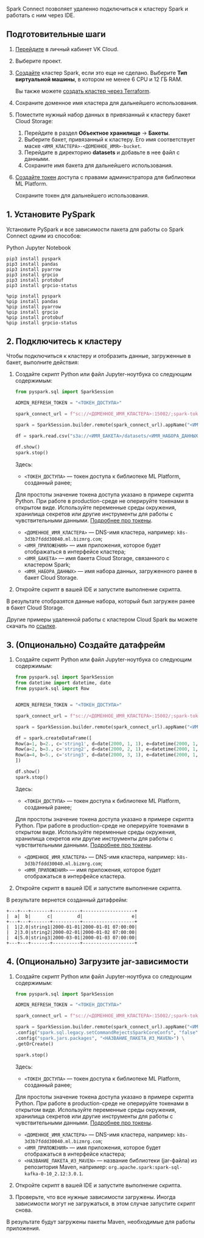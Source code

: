 Spark Connect позволяет удаленно подключиться к кластеру Spark и работать с ним через IDE.

## Подготовительные шаги

1. [Перейдите](https://msk.cloud.vk.com/app/) в личный кабинет VK Cloud.
1. Выберите проект.
1. [Создайте](../../service-management/create) кластер Spark, если это еще не сделано. Выберите **Тип виртуальной машины**, в котором не менее 6 CPU и 12 ГБ RAM.

    <info>

    Вы также можете [создать кластер через Terraform](/ru/tools-for-using-services/terraform/how-to-guides/spark/create).

    </info>

1. Сохраните доменное имя кластера для дальнейшего использования.
1. Поместите нужный набор данных в привязанный к кластеру бакет Cloud Storage:

    1. Перейдите в раздел **Объектное хранилище** → **Бакеты**.
    1. Выберите бакет, привязанный к кластеру. Его имя соответствует маске `<ИМЯ_КЛАСТЕРА>-<ДОМЕННОЕ_ИМЯ>-bucket`.
    1. Перейдите в директорию **datasets** и добавьте в нее файл с данными.
    1. Сохраните имя бакета для дальнейшего использования.
1. [Создайте токен](../../ml-platform-library/authz#create_token_console) доступа с правами администратора для библиотеки ML Platform.

    Сохраните токен для дальнейшего использования.

## 1. Установите PySpark

Установите PySpark и все зависимости пакета для работы со Spark Connect одним из способов:

<tabs>
<tablist>
<tab>Python</tab>
<tab>Jupyter Notebook</tab>
</tablist>
<tabpanel>

```console
pip3 install pyspark
pip3 install pandas
pip3 install pyarrow
pip3 install grpcio
pip3 install protobuf
pip3 install grpcio-status
```

</tabpanel>
<tabpanel>

```console
%pip install pyspark
%pip install pandas
%pip install pyarrow
%pip install grpcio
%pip install protobuf
%pip install grpcio-status
```

</tabpanel>
</tabs>


## 2. Подключитесь к кластеру

Чтобы подключиться к кластеру и отобразить данные, загруженные в бакет, выполните действия:

1. Создайте скрипт Python или файл Jupyter-ноутбука со следующим содержимым:

    ```python
    from pyspark.sql import SparkSession

    ADMIN_REFRESH_TOKEN = "<ТОКЕН_ДОСТУПА>"

    spark_connect_url = f"sc://<ДОМЕННОЕ_ИМЯ_КЛАСТЕРА>:15002/;spark-token={ADMIN_REFRESH_TOKEN}"

    spark = SparkSession.builder.remote(spark_connect_url).appName("<ИМЯ_ПРИЛОЖЕНИЯ>").getOrCreate()

    df = spark.read.csv("s3a://<ИМЯ_БАКЕТА>/datasets/<ИМЯ_НАБОРА_ДАННЫХ>.csv", header=True, inferSchema=True)

    df.show()
    spark.stop()
    ```

    Здесь:

    - `<ТОКЕН_ДОСТУПА>` — токен доступа к библиотеке ML Platform, созданный ранее;

    <err>

    Для простоты значение токена доступа указано в примере скрипта Python. При работе в production-среде не оперируйте токенами в открытом виде. Используйте переменные среды окружения, хранилища секретов или другие инструменты для работы с чувствительными данными. [Подробнее про токены](../../ml-platform-library/authz).

    </err>

    - `<ДОМЕННОЕ_ИМЯ_КЛАСТЕРА>` — DNS-имя кластера, например: `k8s-3d3b7fddd30040.ml.bizmrg.com`;
    - `<ИМЯ_ПРИЛОЖЕНИЯ>` — имя приложения, которое будет отображаться в интерфейсе кластера;
    - `<ИМЯ_БАКЕТА>` — имя бакета Cloud Storage, связанного с кластером Spark;
    - `<ИМЯ_НАБОРА_ДАННЫХ>` — имя набора данных, загруженного ранее в бакет Cloud Storage.

1. Откройте скрипт в вашей IDE и запустите выполнение скрипта.

В результате отобразятся данные набора, который был загружен ранее в бакет Cloud Storage.

Другие примеры удаленной работы с кластером Cloud Spark вы можете скачать по [ссылке](assets/connect_demo.ipynb "download").

## 3. (Опционально) Создайте датафрейм

1. Создайте скрипт Python или файл Jupyter-ноутбука со следующим содержимым:

    ```python
    from pyspark.sql import SparkSession
    from datetime import datetime, date
    from pyspark.sql import Row


    ADMIN_REFRESH_TOKEN = "<ТОКЕН_ДОСТУПА>"

    spark_connect_url = f"sc://<ДОМЕННОЕ_ИМЯ_КЛАСТЕРА>:15002/;spark-token={ADMIN_REFRESH_TOKEN}"

    spark = SparkSession.builder.remote(spark_connect_url).appName("<ИМЯ_ПРИЛОЖЕНИЯ>").getOrCreate()

    df = spark.createDataFrame([
    Row(a=1, b=2., c='string1', d=date(2000, 1, 1), e=datetime(2000, 1, 1, 12, 0)),
    Row(a=2, b=3., c='string2', d=date(2000, 2, 1), e=datetime(2000, 1, 2, 12, 0)),
    Row(a=4, b=5., c='string3', d=date(2000, 3, 1), e=datetime(2000, 1, 3, 12, 0))
    ])

    df.show()
    spark.stop()
    ```

    Здесь:

    - `<ТОКЕН_ДОСТУПА>` — токен доступа к библиотеке ML Platform, созданный ранее;

    <err>

    Для простоты значение токена доступа указано в примере скрипта Python. При работе в production-среде не оперируйте токенами в открытом виде. Используйте переменные среды окружения, хранилища секретов или другие инструменты для работы с чувствительными данными. [Подробнее про токены](../../ml-platform-library/authz).

    </err>

    - `<ДОМЕННОЕ_ИМЯ_КЛАСТЕРА>` — DNS-имя кластера, например: `k8s-3d3b7fddd30040.ml.bizmrg.com`;
    - `<ИМЯ_ПРИЛОЖЕНИЯ>` — имя приложения, которое будет отображаться в интерфейсе кластера.

1. Откройте скрипт в вашей IDE и запустите выполнение скрипта.

В результате вернется созданный датафрейм:

```console
+---+---+-------+----------+-------------------+
|  a|  b|      c|         d|                  e|
+---+---+-------+----------+-------------------+
|  1|2.0|string1|2000-01-01|2000-01-01 07:00:00|
|  2|3.0|string2|2000-02-01|2000-01-02 07:00:00|
|  4|5.0|string3|2000-03-01|2000-01-03 07:00:00|
+---+---+-------+----------+-------------------+
```

## 4. (Опционально) Загрузите jar-зависимости

1. Создайте скрипт Python или файл Jupyter-ноутбука со следующим содержимым:

    ```python
    from pyspark.sql import SparkSession

    ADMIN_REFRESH_TOKEN = "<ТОКЕН_ДОСТУПА>"

    spark_connect_url = f"sc://<ДОМЕННОЕ_ИМЯ_КЛАСТЕРА>:15002/;spark-token={ADMIN_REFRESH_TOKEN}"

    spark = SparkSession.builder.remote(spark_connect_url).appName("<ИМЯ_ПРИЛОЖЕНИЯ>") \
    .config("spark.sql.legacy.setCommandRejectsSparkCoreConfs", "false") \
    .config("spark.jars.packages", "<НАЗВАНИЕ_ПАКЕТА_ИЗ_MAVEN>") \
    .getOrCreate()

    spark.stop()
    ```

    Здесь:

    - `<ТОКЕН_ДОСТУПА>` — токен доступа к библиотеке ML Platform, созданный ранее;

    <err>

    Для простоты значение токена доступа указано в примере скрипта Python. При работе в production-среде не оперируйте токенами в открытом виде. Используйте переменные среды окружения, хранилища секретов или другие инструменты для работы с чувствительными данными. [Подробнее про токены](../../ml-platform-library/authz).

    </err>

    - `<ДОМЕННОЕ_ИМЯ_КЛАСТЕРА>` — DNS-имя кластера, например: `k8s-3d3b7fddd30040.ml.bizmrg.com`;
    - `<ИМЯ_ПРИЛОЖЕНИЯ>` — имя приложения, которое будет отображаться в интерфейсе кластера;
    - `<НАЗВАНИЕ_ПАКЕТА_ИЗ_MAVEN>` — название библиотеки (jar-файла) из репозитория Maven, например: `org.apache.spark:spark-sql-kafka-0-10_2.12:3.0.1`.

1. Откройте скрипт в вашей IDE и запустите выполнение скрипта.
1. Проверьте, что все нужные зависимости загружены. Иногда зависимости могут не загружаться, в этом случае запустите скрипт снова.

В результате будут загружены пакеты Maven, необходимые для работы приложения.
